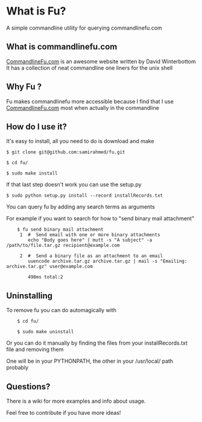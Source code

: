 [CommandlineFu.com]: http://www.commandlinefu.com/commands/browse

# What is Fu?

A simple commandline utility for querying commandlinefu.com

## What is commandlinefu.com

[CommandlineFu.com] is an awesome website written by David Winterbottom
It has a collection of neat commandline one liners for the unix shell

## Why Fu ?

Fu makes commandlinefu more accessible because I find that I use
[CommandlineFu.com] most when actually in the commandline

## How do I use it?

It's easy to install, all you need to do is download and make

	$ git clone git@github.com:samirahmed/fu.git
	
	$ cd fu/
	
	$ sudo make install

If that last step doesn't work you can use the setup.py

	$ sudo python setup.py install --record installRecords.txt

You can query fu by adding any search terms as arguments

For example if you want to search for how to "send binary mail attachment"

		$ fu send binary mail attachment                                           
		 1	#  Send email with one or more binary attachments
			echo "Body goes here" | mutt -s "A subject" -a /path/to/file.tar.gz recipient@example.com
			
		 2	#  Send a binary file as an attachment to an email
			uuencode archive.tar.gz archive.tar.gz | mail -s "Emailing: archive.tar.gz" user@example.com
			
			498ms total:2

## Uninstalling

To remove fu you can do automagically with 

 		$ cd fu/
		
		$ sudo make uninstall
		
Or you can do it manually by finding the files from your installRecords.txt file and removing them

One will be in your PYTHONPATH, the other in your /usr/local/ path probably

## Questions?

There is a wiki for more examples and info about usage.

Feel free to contribute if you have more ideas!




